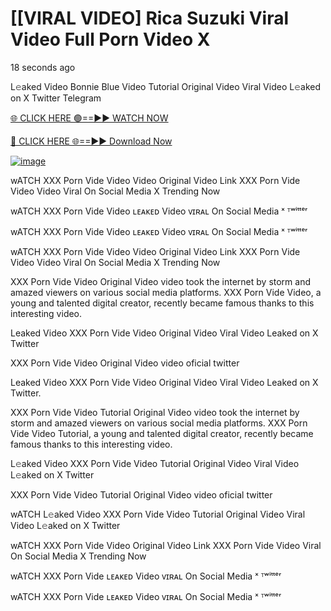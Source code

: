# [[VIRAL VIDEO] Rica Suzuki Viral Video Full Porn Video X
18 seconds ago

L𝚎aked Video Bonnie Blue Video Tutorial Original Video Viral Video L𝚎aked on X Twitter Telegram

[🌐 CLICK HERE 🟢==►► WATCH NOW](https://4k-stream-tv01.blogspot.com/2025/01/vai00.html)

[🔴 CLICK HERE 🌐==►► Download Now](https://4k-stream-tv01.blogspot.com/2025/01/vai00.html)

[![image](https://github.com/user-attachments/assets/9fb639ed-84ad-42c3-b2f2-fd144046d747)](https://4k-stream-tv01.blogspot.com/2025/01/vai00.html)


wATCH XXX Porn Vide Video Video Original Video Link XXX Porn Vide Video Video Viral On Social Media X Trending Now

wATCH XXX Porn Vide Video ʟᴇᴀᴋᴇᴅ Video ᴠɪʀᴀʟ On Social Media ˣ ᵀʷⁱᵗᵗᵉʳ

wATCH XXX Porn Vide Video ʟᴇᴀᴋᴇᴅ Video ᴠɪʀᴀʟ On Social Media ˣ ᵀʷⁱᵗᵗᵉʳ

wATCH XXX Porn Vide Video Video Original Video Link XXX Porn Vide Video Video Viral On Social Media X Trending Now

XXX Porn Vide Video Original Video video took the internet by storm and amazed viewers on various social media platforms. XXX Porn Vide Video, a young and talented digital creator, recently became famous thanks to this interesting video.

Leaked Video XXX Porn Vide Video Original Video Viral Video Leaked on X Twitter

XXX Porn Vide Video Original Video video oficial twitter

Leaked Video XXX Porn Vide Video Original Video Viral Video Leaked on X Twitter.

XXX Porn Vide Video Tutorial Original Video video took the internet by storm and amazed viewers on various social media platforms. XXX Porn Vide Video Tutorial, a young and talented digital creator, recently became famous thanks to this interesting video.

L𝚎aked Video XXX Porn Vide Video Tutorial Original Video Viral Video L𝚎aked on X Twitter

XXX Porn Vide Video Tutorial Original Video video oficial twitter

wATCH L𝚎aked Video XXX Porn Vide Video Tutorial Original Video Viral Video L𝚎aked on X Twitter

wATCH XXX Porn Vide Video Original Video Link XXX Porn Vide Video Viral On Social Media X Trending Now

wATCH XXX Porn Vide ʟᴇᴀᴋᴇᴅ Video ᴠɪʀᴀʟ On Social Media ˣ ᵀʷⁱᵗᵗᵉʳ

wATCH XXX Porn Vide ʟᴇᴀᴋᴇᴅ Video ᴠɪʀᴀʟ On Social Media ˣ ᵀʷⁱᵗᵗᵉʳ
